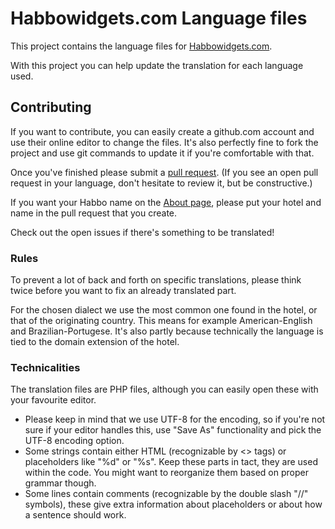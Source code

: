 # Habbowidgets.com Language files

This project contains the language files for [Habbowidgets.com](https://www.habbowidgets.com).

With this project you can help update the translation for each language used.

## Contributing

If you want to contribute, you can easily create a github.com account and
use their online editor to change the files. It's also perfectly fine to fork
the project and use git commands to update it if you're comfortable with that.

Once you've finished please submit a [pull request](https://help.github.com/articles/about-pull-requests/).
(If you see an open pull request in your language, don't hesitate to review it, but be constructive.)

If you want your Habbo name on the [About page](https://www.habbowidgets.com/about), 
please put your hotel and name in the pull request that you create.

Check out the open issues if there's something to be translated!

### Rules

To prevent a lot of back and forth on specific translations, please think twice
before you want to fix an already translated part.

For the chosen dialect we use the most common one found in the hotel, or that
of the originating country. This means for example American-English and 
Brazilian-Portugese. It's also partly because technically the language is tied 
to the domain extension of the hotel.

### Technicalities

The translation files are PHP files, although you can easily open these with
your favourite editor. 

- Please keep in mind that we use UTF-8 for the encoding,
so if you're not sure if your editor handles this, use "Save As" functionality
and pick the UTF-8 encoding option.
- Some strings contain either HTML (recognizable by <> tags) or placeholders like 
"%d" or "%s". Keep these parts in tact, they are used within the code.
You might want to reorganize them based on proper grammar though.
- Some lines contain comments (recognizable by the double slash "//" symbols),
these give extra information about placeholders or about how a sentence should work.

